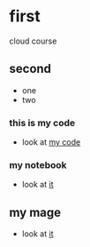 # first
cloud course

## second
* one
* two

### this is my code
* look at [my code](https://gist.github.com/randaadelabdelaziz/e7366051d91acad88450a606388bd484)

### my notebook
* look at [it](https://gist.github.com/randaadelabdelaziz/a7292b68314ebe486e0482c2ba9757b1)

## my mage
* look at [it](![image](https://github.com/randaadelabdelaziz/first/assets/160606086/2568fb1f-14da-44a5-bb5e-d27de0f4f940)
)
